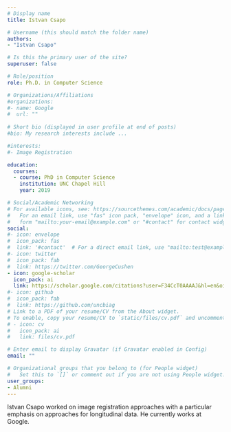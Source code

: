 ```yaml
---
# Display name
title: Istvan Csapo

# Username (this should match the folder name)
authors:
- "Istvan Csapo"

# Is this the primary user of the site?
superuser: false

# Role/position
role: Ph.D. in Computer Science

# Organizations/Affiliations
#organizations:
#- name: Google
#  url: ""
  
# Short bio (displayed in user profile at end of posts)
#bio: My research interests include ...

#interests:
#- Image Registration

education:
  courses:
  - course: PhD in Computer Science
    institution: UNC Chapel Hill
    year: 2019

# Social/Academic Networking
# For available icons, see: https://sourcethemes.com/academic/docs/page-builder/#icons
#   For an email link, use "fas" icon pack, "envelope" icon, and a link in the
#   form "mailto:your-email@example.com" or "#contact" for contact widget.
social:
#- icon: envelope
#  icon_pack: fas
#  link: '#contact'  # For a direct email link, use "mailto:test@example.org".
#- icon: twitter
#  icon_pack: fab
#  link: https://twitter.com/GeorgeCushen
- icon: google-scholar
  icon_pack: ai
  link: https://scholar.google.com/citations?user=F34CcT0AAAAJ&hl=en&oi=ao
#- icon: github
#  icon_pack: fab
#  link: https://github.com/uncbiag
# Link to a PDF of your resume/CV from the About widget.
# To enable, copy your resume/CV to `static/files/cv.pdf` and uncomment the lines below.
# - icon: cv
#   icon_pack: ai
#   link: files/cv.pdf

# Enter email to display Gravatar (if Gravatar enabled in Config)
email: ""

# Organizational groups that you belong to (for People widget)
#   Set this to `[]` or comment out if you are not using People widget.
user_groups:
- Alumni
---
```


Istvan Csapo worked on image registration approaches with a particular emphasis on approaches for longitudinal data. He currently works at Google.
